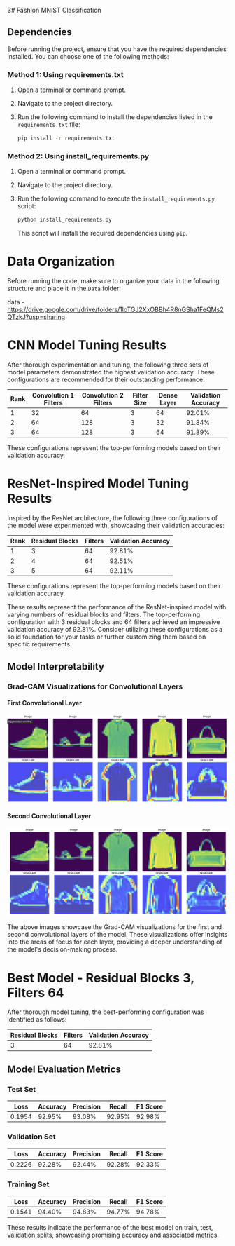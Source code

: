 3# Fashion MNIST Classification

## Dependencies

Before running the project, ensure that you have the required dependencies installed. You can choose one of the following methods:

### Method 1: Using requirements.txt

1. Open a terminal or command prompt.

2. Navigate to the project directory.

3. Run the following command to install the dependencies listed in the `requirements.txt` file:

    ```bash
    pip install -r requirements.txt
    ```

### Method 2: Using install_requirements.py

1. Open a terminal or command prompt.

2. Navigate to the project directory.

3. Run the following command to execute the `install_requirements.py` script:

    ```bash
    python install_requirements.py
    ```

   This script will install the required dependencies using `pip`.

# Data Organization

Before running the code, make sure to organize your data in the following structure and place it in the `Data` folder:

data - https://drive.google.com/drive/folders/1loTGJ2XxOBBh4R8nGSha1FeQMs2QTzkJ?usp=sharing

# CNN Model Tuning Results

After thorough experimentation and tuning, the following three sets of model parameters demonstrated the highest validation accuracy. These configurations are recommended for their outstanding performance:

| Rank | Convolution 1 Filters | Convolution 2 Filters | Filter Size | Dense Layer | Validation Accuracy |
|------|------------------------|------------------------|-------------|-------------|----------------------|
| 1    | 32                     | 64                     | 3           | 64          | 92.01%               |
| 2    | 64                     | 128                    | 3           | 32          | 91.84%               |
| 3    | 64                     | 128                    | 3           | 64          | 91.89%               |

These configurations represent the top-performing models based on their validation accuracy.

# ResNet-Inspired Model Tuning Results

Inspired by the ResNet architecture, the following three configurations of the model were experimented with, showcasing their validation accuracies:

| Rank | Residual Blocks | Filters | Validation Accuracy |
|------|------------------|---------|----------------------|
| 1    | 3                | 64      | 92.81%               |
| 2    | 4                | 64      | 92.51%               |
| 3    | 5                | 64      | 92.11%               |

These configurations represent the top-performing models based on their validation accuracy.

These results represent the performance of the ResNet-inspired model with varying numbers of residual blocks and filters. The top-performing configuration with 3 residual blocks and 64 filters achieved an impressive validation accuracy of 92.81%. Consider utilizing these configurations as a solid foundation for your tasks or further customizing them based on specific requirements.

## Model Interpretability

### Grad-CAM Visualizations for Convolutional Layers

#### First Convolutional Layer
![Grad-CAM for First Convolutional Layer](images/1stlayer.png)

#### Second Convolutional Layer
![Grad-CAM for Second Convolutional Layer](images/2ndlayer.png)

The above images showcase the Grad-CAM visualizations for the first and second convolutional layers of the model. These visualizations offer insights into the areas of focus for each layer, providing a deeper understanding of the model's decision-making process.


# Best Model - Residual Blocks 3, Filters 64

After thorough model tuning, the best-performing configuration was identified as follows:

| Residual Blocks | Filters | Validation Accuracy |
|------------------|---------|----------------------|
| 3                | 64      | 92.81%               |

## Model Evaluation Metrics

### Test Set

| Loss   | Accuracy | Precision | Recall | F1 Score |
|--------|----------|-----------|--------|----------|
| 0.1954 | 92.95%   | 93.08%    | 92.95% | 92.98%   |

### Validation Set

| Loss   | Accuracy | Precision | Recall | F1 Score |
|--------|----------|-----------|--------|----------|
| 0.2226 | 92.28%   | 92.44%    | 92.28% | 92.33%   |

### Training Set

| Loss   | Accuracy | Precision | Recall | F1 Score |
|--------|----------|-----------|--------|----------|
| 0.1541 | 94.40%   | 94.83%    | 94.77% | 94.78%   |

These results indicate the performance of the best model on train, test, validation splits, showcasing promising accuracy and associated metrics.

